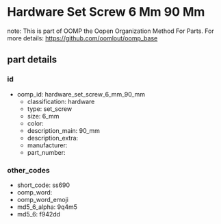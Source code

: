# Hardware Set Screw 6 Mm 90 Mm  

note: This is part of OOMP the Oopen Organization Method For Parts. For more details: https://github.com/oomlout/oomp_base

##  part details





### id
* oomp_id: hardware_set_screw_6_mm_90_mm
  * classification: hardware
  * type: set_screw
  * size: 6_mm
  * color: 
  * description_main: 90_mm
  * description_extra: 
  * manufacturer: 
  * part_number: 

### other_codes
* short_code: ss690
* oomp_word: 
* oomp_word_emoji 
* md5_6_alpha: 9q4m5
* md5_6: f942dd